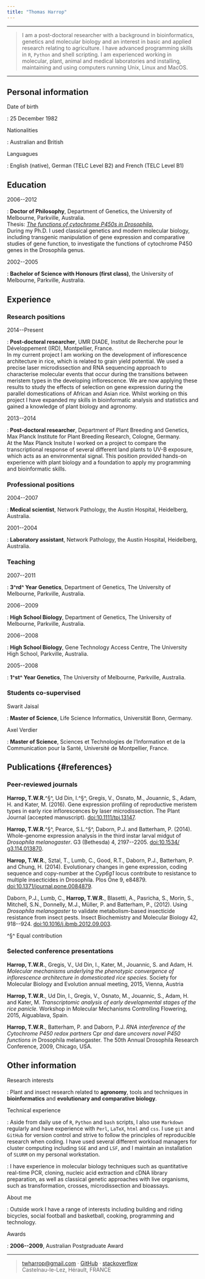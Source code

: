 ```yaml
---
title: "Thomas Harrop"
---
```


----

> I am a post-doctoral researcher with a background in bioinformatics, genetics and molecular biology and an interest in basic and applied research relating to agriculture. I have advanced programming skills in `R`, `Python` and shell scripting. I am experienced working in molecular, plant, animal and medical laboratories and installing, maintaining and using computers running Unix, Linux and MacOS.

----

## Personal information

Date of birth

:	25 December 1982

Nationalities

:	Australian and British

Languagues

:	English (native), German (TELC Level B2) and French (TELC Level B1)

## Education

2006--2012

:	**Doctor of Philosophy**, Department of Genetics, the University of Melbourne, Parkville, Australia.\
	Thesis: [*The functions of cytochrome P450s in Drosophila*.](http://cat.lib.unimelb.edu.au/record=b4827945~S32)\
	During my Ph.D. I used classical genetics and modern molecular biology, including transgenic manipulation of gene expression and comparative studies of gene function, to investigate the functions of cytochrome P450 genes in the Drosophila genus. 

2002--2005

:   **Bachelor of Science with Honours (first class)**, the University of Melbourne, Parkville, Australia.

## Experience

### Research positions

2014--Present

:	**Post-doctoral researcher**, UMR DIADE, Institut de Recherche
pour le Développement (IRD), Montpellier, France.\
	In my current project I am working on the development of inflorescence architecture in rice, which is related to grain yield potential. We used a precise laser microdissection and RNA sequencing approach to characterise molecular events that occur during the transitions between meristem types in the developing inflorescence. We are now applying these results to study the effects of selection on gene expression during the parallel domestications of African and Asian rice. Whilst working on this project I have expanded my skills in bioinformatic analysis and statistics and gained a knowledge of plant biology and agronomy.

2013--2014

:	**Post-doctoral researcher**, Department of Plant Breeding and Genetics, Max Planck Institute for Plant Breeding Research, Cologne, Germany.\
	At the Max Planck Insitute I worked on a project to compare the transcriptional response of several different land plants to UV-B exposure, which acts as an environmental signal. This position provided hands-on experience with plant biology and a foundation to apply my programming and bioinformatic skills.

### Professional positions

2004--2007

:	**Medical scientist**, Network Pathology, the Austin Hospital, Heidelberg, Australia.

2001--2004

:	**Laboratory assistant**, Network Pathology, the Austin Hospital, Heidelberg, Australia.

### Teaching

2007--2011

:	**3^rd^ Year Genetics**, Department of Genetics, The University of Melbourne, Parkville, Australia.

2006--2009

:	**High School Biology**, Department of Genetics, The University of Melbourne, Parkville, Australia.

2006--2008

:	**High School Biology**, Gene Technology Access Centre, The University High School, Parkville, Australia.

2005--2008

:	**1^st^ Year Genetics**, The University of Melbourne, Parkville, Australia.

### Students co-supervised

Swarit Jaisal

:	**Master of Science**, Life Science Informatics, Universität Bonn, Germany.

Axel Verdier

:	**Master of Science**, Sciences et Technologies de l’Information et de la
Communication pour la Santé, Université de Montpellier, France.

## Publications {#references}

### Peer-reviewed journals

**Harrop, T.W.R.**^§^, Ud Din, I.^§^, Gregis, V., Osnato, M., Jouannic, S., Adam, H. and Kater, M. (2016). Gene expression profiling of reproductive meristem types in early rice inflorescences by laser microdissection. The Plant Journal (accepted manuscript). [doi:10.1111/tpj.13147](http://dx.doi.org/10.1111/tpj.13147).

**Harrop, T.W.R.**^§^, Pearce, S.L.^§^, Daborn, P.J. and Batterham, P. (2014). Whole-genome expression analysis in the third instar larval midgut of *Drosophila melanogaster*. G3 (Bethesda) 4, 2197--2205. [doi:10.1534/
g3.114.013870](http://g3journal.org/cgi/doi/10.1534/g3.114.013870).

**Harrop, T.W.R.**, Sztal, T., Lumb, C., Good, R.T., Daborn, P.J., Batterham, P. and Chung, H. (2014). Evolutionary changes in gene expression, coding sequence and copy-number at the *Cyp6g1* locus contribute to resistance to multiple insecticides in Drosophila. Plos One 9, e84879. [doi:10.1371/journal.pone.0084879](http://dx.plos.org/10.1371/journal.pone.0084879).

Daborn, P.J., Lumb, C., **Harrop, T.W.R.**, Blasetti, A., Pasricha, S., Morin, S., Mitchell, S.N., Donnelly, M.J., Müller, P. and Batterham, P., (2012). Using *Drosophila melanogaster* to validate metabolism-based insecticide resistance from insect pests. Insect Biochemistry and Molecular Biology 42, 918--924. [doi:10.1016/j.ibmb.2012.09.003](http://linkinghub.elsevier.com/retrieve/pii/S0965174812001269).

^§^ Equal contribution

### Selected conference presentations

**Harrop, T.W.R.**, Gregis, V., Ud Din, I., Kater, M., Jouannic, S. and Adam, H. *Molecular mechanisms underlying the phenotypic convergence of inflorescence architecture in domesticated rice species.* Society for Molecular Biology and Evolution annual meeting, 2015, Vienna, Austria

**Harrop, T.W.R.**, Ud Din, I., Gregis, V., Osnato, M., Jouannic, S., Adam, H. and Kater, M. *Transcriptomic analysis of early developmental stages of the rice panicle.* Workshop in Molecular Mechanisms Controlling Flowering, 2015, Aiguablava, Spain.

**Harrop, T.W.R.**, Batterham, P. and Daborn, P.J. *RNA interference of the Cytochrome P450 redox partners* Cpr *and* dare *uncovers novel P450 functions in* Drosophila melanogaster. The 50th Annual Drosophila Research Conference, 2009, Chicago, USA.

## Other information

Research interests

:	Plant and insect research related to **agronomy**, tools and techniques in **bioinformatics** and **evolutionary and comparative biology**.

Technical experience

:	Aside from daily use of `R`, `Python` and `bash` scripts, I also use `Markdown` regularly and have experience with `Perl`, `LaTeX`, `html` and `css`. I use `git` and `GitHub` for version control and strive to follow the principles of reproducible research when coding. I have used several different workload managers for cluster computing including `SGE` and and `LSF`, and I maintain an installation of `SLURM` on my personal workstation.

:	I have experience in molecular biology techniques such as quantitative real-time PCR, cloning, nucleic acid extraction and cDNA library preparation, as well as classical genetic approaches with live organisms, such as transformation, crosses, microdissection and bioassays.

About me

:	Outside work I have a range of interests including building and riding bicycles, social football and basketball, cooking, programming and technology.

Awards

:	**2006--2009**, Australian Postgraduate Award

----

> <twharrop@gmail.com> · [GitHub](https://github.com/tomharrop) · [stackoverflow](https://stackoverflow.com/users/3017012/tom-harrop)\
> Castelnau-le-Lez, Hérault, FRANCE
